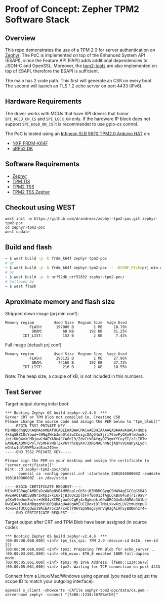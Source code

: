 # Proof of Concept: Zepher TPM2 Software Stack

## Overview
This repo demonstrates the use of a TPM 2.0 for server authentication on
[Zephyr](https://www.zephyrproject.org). The PoC is implemented on top of the
Enhanced System API (ESAPI), since the Feature API (FAPI) adds additional
dependencies to JSON-C and OpenSSL. Moreover, the
[tpm2-tools](https://github.com/tpm2-software/tpm2-tools) are also implemented
on top of ESAPI, therefore the ESAPI is sufficient.

The main has 2 code path. This first will generate an CSR on every boot.
The second will launch an TLS 1.2 echo server on port 4433 (IPv6).

## Hardware Requirements
The driver works with MCUs that have SPI drivers that honor `SPI_HOLD_ON_CS` and
`SPI_LOCK_ON` only. If the hardware IP block does not support `SPI_HOLD_ON_CS`
it is recommendet to use gpio-cs control.

The PoC is tested using an [Infineon SLB 9670 TPM2.0 Arduino HAT](https://buyzero.de/products/arduino-adapter-for-letstrust-tpm)
on:
 - [NXP FRDM-K64F](https://docs.zephyrproject.org/latest/boards/arm/frdm_k64f/doc/index.html)
 - [nRF52 DK](https://docs.zephyrproject.org/latest/boards/arm/nrf52dk_nrf52832/doc/index.html)

## Software Requirements
 - [Zephyr](https://github.com/zephyrproject-rtos)
 - [TPM TIS](https://github.com/drandreas/tpm-tis-spi)
 - [TPM2 TSS](https://github.com/tpm2-software/tpm2-tss)
 - [TPM2 TSS Zephyr](https://github.com/drandreas/tpm2-tss-zephyr)

## Checkout using WEST
```
west init -m https://github.com/drandreas/zephyr-tpm2-poc.git zephyr-tpm2-poc
cd zephyr-tpm2-poc
west update
```
## Build and flash
```sh
~ $ west build -p -b frdm_k64f zephyr-tpm2-poc
# or
~ $ west build -p -b frdm_k64f zephyr-tpm2-poc -- -DCONF_FILE=prj.min.conf
# or
~ $ west build -p -b nrf52dk_nrf52832 zephyr-tpm2-poc/
# followed by
~ $ west flash
```

## Aproximate memory and flash size
Stripped down image (prj.min.conf):
```
Memory region         Used Size  Region Size  %age Used
           FLASH:      197000 B         1 MB     18.79%
            SRAM:         60 KB       192 KB     31.25%
        IDT_LIST:         152 B         2 KB      7.42%
```

Full image (default prj.conf)
```
Memory region         Used Size  Region Size  %age Used
           FLASH:      293132 B         1 MB     27.96%
            SRAM:       74160 B       192 KB     37.72%
        IDT_LIST:         216 B         2 KB     10.55%
```
Note: The heap size, a couple of kB, is not included in this numbers.

## Test Server
Target output during inital boot:
```
*** Booting Zephyr OS build zephyr-v2.4.0  ***
Server CRT or TPM Blob not compiled in, Creating CSR
Please change the source code and assign the PEM below to "tpm_blob[]"
-----BEGIN TSS2 PRIVATE KEY-----
MIHNBgdngQUKAQMAoAMBAf8CAQEEWABWACMACwAEBHIAAAAQABAAAwAQACA+QUDa
4kSqSBZCOsYowd+lHNqZWxb3waDtd3wICwigcQAgO4u8jri79avPyOXm9fwUnuEo
/ei+UKQ4vXCMDjowCdAEYABeACCA6d13/ZdvCtVOAfqyD73gmYYCuyZI/zJLIRTw
uAWE4QAQMPQPyl7V5MFH7MbTZkV6YrhcQyK473XR6MALh4NcjAQYvV6AQPyXLyon
eQhtw1dV19WP5zxdSax2IQ==
-----END TSS2 PRIVATE KEY-----

Please sign the PEM on your desktop and assign the certificate to "server_certificate[]"
Hint: cd zephyr-tpm2-poc/data
      openssl ca -config openssl.cnf -startdate 200101000000Z -enddate 300101000000Z -in /dev/stdin

-----BEGIN CERTIFICATE REQUEST-----
MIHsMIGRAgEAMBExDzANBgNVBAMMBnplcGh5cjBZMBMGByqGSM49AgEGCCqGSM49
AwEHA0IABD5BQNriRKpIFkI6xijB36Uc2plbFvfBoO13fAgLCKBxO4u8jri79avP
yOXm9fwUnuEo/ei+UKQ4vXCMDjowCdCgHjAcBgkqhkiG9w0BCQ4xDzANMAsGA1Ud
DwQEAwIDyDAMBggqhkjOPQQDAgUAA0gAMEUCIBoxjDl7MsLxkwXzLUV2tmUdxpu8
4owovJfUCCgdwoz9AiEA7oc3AFcvblYO6VSpGNagvymnVqH2gAIAh5yBQDmhzr4=
-----END CERTIFICATE REQUEST-----
```

Target output after CRT and TPM Blob have been assigned (in source code):
```
*** Booting Zephyr OS build zephyr-v2.4.0  ***
[00:00:00.060,000] <inf> tpm_tis_spi: TPM 2.0 (device-id 0x1b, rev-id 22)
[00:00:00.060,000] <inf> tpm2: Preparing TPM Blob for echo_server...
[00:00:03.001,000] <inf> eth_mcux: ETH_0 enabled 100M full-duplex mode.
[00:00:05.061,000] <inf> tpm2: My IPv6 Address: [fe80::1234:5678]
[00:00:05.061,000] <inf> tpm2: Waiting for TCP connection on port 4433
```

Connect from a Linux/Mac/Windows using openssl (you need to adjust the scope ID to match your outgoing interface):
```
openssl s_client -showcerts -CAfile zephyr-tpm2-poc/data/ca.pem -servername zephyr -connect "[fe80::1234:5678%eth0]"
```
